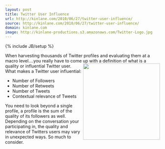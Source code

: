 ```yaml
---
layout: post
title: Twitter User Influence
url: http://kinlane.com/2010/06/27/twitter-user-influence/
source: http://kinlane.com/2010/06/27/twitter-user-influence/
domain: kinlane.com
image: http://kinlane-productions.s3.amazonaws.com/Twitter-Logo.jpg
---
```

{% include JB/setup %}

<p>
     When harvesting thousands of Twitter profiles and evaluating them at a macro level....you really have to come up with a definition of what is a quality or influential Twitter user.<img class="alignnone c1" title="Twitter" src="http://kinlane-productions.s3.amazonaws.com/Twitter-Logo.jpg" alt="" width="250" align="right" /> What makes a Twitter user influential:
</p>
<ul class="mainlist">
     <li>Number of Followers
     </li>
     <li>Number of Retweets
     </li>
     <li>Number of Tweets
     </li>
     <li>Contextual relevance of Tweets
     </li>
</ul>
<p>
     You need to look beyond a single profile, a profile is the sum of the quality of its followers as well. Depending on the conversation your participating in, the quality and relevance of Twitters users may vary in unexpected ways. So much to consider.
</p>